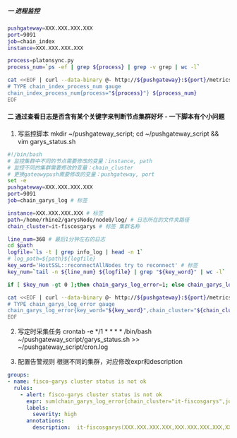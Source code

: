 ##### 一 进程监控
```bash
pushgateway=XXX.XXX.XXX.XXX
port=9091
job=chain_index
instance=XXX.XXX.XXX.XXX

process=platonsync.py
process_num=`ps -ef | grep ${process} | grep -v grep | wc -l`

cat <<EOF | curl --data-binary @- http://${pushgateway}:${port}/metrics/job/${job}/instance/${instance}
# TYPE chain_index_process_num gauge
chain_index_process_num{process="${process}"} ${process_num}
EOF
```

#### 二 通过查看日志是否含有某个关键字来判断节点集群好坏 - 一下脚本有个小问题
1. 写监控脚本
mkdir  ~/pushgateway_script; cd ~/pushgateway_script && vim garys_status.sh
```bash
#!/bin/bash
# 监控集群中不同的节点需要修改的变量：instance, path
# 监控不同的集群需要修改的变量：chain_cluster
# 更换gateawypush需要修改的变量：pushgateway, port
set -e 
pushgateway=XXX.XXX.XXX.XXX
port=9091
job=chain_garys_log # 标签

instance=XXX.XXX.XXX.XXX # 标签
path=/home/rhine2/garysNode/node0/log/ # 日志所在的文件夹路径
chain_cluster=it-fiscosgarys # 标签 集群名称

line_num=368 # 最后1分钟左右的日志
cd $path
logfile=`ls -t | grep info_log | head -n 1`
# log_path=${path}${logfile}
key_word='HostSSL::reconnectAllNodes try to reconnect' # 标签
key_num=`tail -n ${line_num} ${logfile} | grep "${key_word}" | wc -l`

if [ $key_num -gt 0 ];then chain_garys_log_error=1; else chain_garys_log_error=0; fi

cat <<EOF | curl --data-binary @- http://${pushgateway}:${port}/metrics/job/"${job}"/instance/${instance}
# TYPE chain_garys_log_error gauge
chain_garys_log_error{key_word="${key_word}",chain_cluster="${chain_cluster}"} ${chain_garys_log_error}
EOF
```
2. 写定时采集任务
crontab -e
*/1 * * * * /bin/bash  ~/pushgateway_script/garys_status.sh >> ~/pushgateway_script/cron.log

3. 配置告警规则
根据不同的集群，对应修改expr和description
```yaml
groups:
- name: fisco-garys cluster status is not ok
  rules:
    - alert: fisco-garys cluster status is not ok
      expr: sum(chain_garys_log_error{chain_cluster="it-fiscosgarys",job="chain_garys_log",key_word="HostSSL::reconnectAllNodes try to reconnect"}) > 1
      labels:
        severity: high
      annotations:
        description:  it-fiscosgarys(XXX.XXX.XXX.XXX,XXX.XXX.XXX.XXX,XXX.XXX.XXX.XXX,XXX.XXX.XXX.XXX) 集群状态异常，节点异常数量 {{ $value }}
```